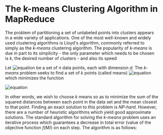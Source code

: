 # The k-means Clustering Algorithm in MapReduce

The problem of partitioning a set of unlabeled points into clusters appears in a wide variety of applications. One of the most well-known and widely used clustering algorithms is Lloyd's algorithm, commonly referred to simply as the *k-means* clustering algorithm. The popularity of *k-means* is due in part to its simplicity - the only parameter which needs to be chosen is *k*, the desired number of clusters - and also its speed

Let ![equation](http://www.sciweavers.org/upload/Tex2Img_1592905961/render.png) be a set of *n* data points, each with dimension *d*. The *k-means* problem seeks to find a set of *k* points (called means) ![equation](http://www.sciweavers.org/upload/Tex2Img_1592906204/render.png) which minimizes the function


![equation](http://www.sciweavers.org/upload/Tex2Img_1592906739/render.png)

In other words, we wish to choose *k* means so as to minimize the sum of the squared distances between each point in the data set and the mean closest to that point.
Finding an exact solution to this problem is *NP-hard*. However, there are a number of heuristic algorithms which yield good approximate solutions. The standard algorithm for solving the *k-means* problem uses an iterative process which guarantees a decrease in total error (value of the objective function *f(M)*) on each step. The algorithm is as follows:





